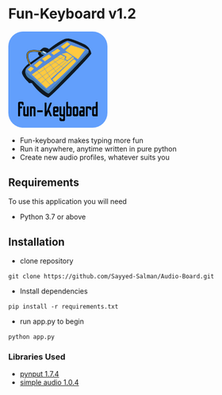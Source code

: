 # **Fun-Keyboard v1.2**

<img src='./resources/logo.png' width="200" 
style=" border-radius:30px">

- Fun-keyboard makes typing more fun
- Run it anywhere, anytime written in pure python
- Create new audio profiles, whatever suits you

## Requirements

To use this application you will need

- Python 3.7 or above

## Installation

- clone repository

```
git clone https://github.com/Sayyed-Salman/Audio-Board.git
```

- Install dependencies

```
pip install -r requirements.txt
```

- run app.py to begin

```
python app.py
```

### Libraries Used

- <a href='https://pypi.org/project/pynput/'> pynput 1.7.4</a>
- <a href='https://pypi.org/project/simpleaudio/'> simple audio 1.0.4 </a>
